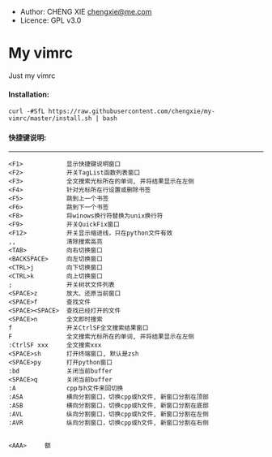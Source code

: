 * Author:  CHENG XIE <chengxie@me.com>
* Licence: GPL v3.0

# My vimrc
Just my vimrc

#### Installation:
```
curl -#SfL https://raw.githubusercontent.com/chengxie/my-vimrc/master/install.sh | bash
```
#### 快捷键说明:
---------------------------------------------------------------------------------------
```
<F1>            显示快捷键说明窗口
<F2>            开关TagList函数列表窗口
<F3>            全文搜索光标所在的单词, 并将结果显示在左侧
<F4>            针对光标所在行设置或删除书签
<F5>            跳到上一个书签
<F6>            跳到下一个书签
<F8>            将winows换行符替换为unix换行符
<F9>            开关QuickFix窗口
<F12>           开关显示缩进线，只在python文件有效
,,              清除搜索高亮
<TAB>           向右切换窗口
<BACKSPACE>     向左切换窗口
<CTRL>j         向下切换窗口
<CTRL>k         向上切换窗口
;               开关树状文件列表
<SPACE>z        放大、还原当前窗口
<SPACE>f        查找文件
<SPACE><SPACE>  查找已经打开的文件
<SPACE>n        全文即时搜索
f               开关CtrlSF全文搜索结果窗口
F               全文搜索光标所在的单词, 并将结果显示在左侧
:CtrlSF xxx     全文搜索xxx
<SPACE>sh       打开终端窗口, 默认是zsh
<SPACE>py       打开python窗口
:bd             关闭当前buffer
<SPACE>q        关闭当前buffer
:A              cpp与h文件来回切换
:ASA            横向分割窗口，切换cpp或h文件, 新窗口分割在顶部
:ASB            横向分割窗口，切换cpp或h文件, 新窗口分割在底部
:AVL            纵向分割窗口，切换cpp或h文件, 新窗口分割在左侧
:AVR            纵向分割窗口，切换cpp或h文件, 新窗口分割在右侧
```
<code>
&lt;AAA&gt;		额
</code>
